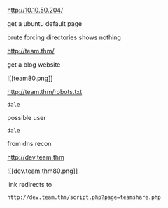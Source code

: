http://10.10.50.204/

get a ubuntu default page

brute forcing directories shows nothing

http://team.thm/

get a blog website

![[team80.png]]

http://team.thm/robots.txt

```
dale
```

possible user

```
dale
```

from dns recon

http://dev.team.thm

![[dev.team.thm80.png]]

link redirects to 

```
http://dev.team.thm/script.php?page=teamshare.php
```
